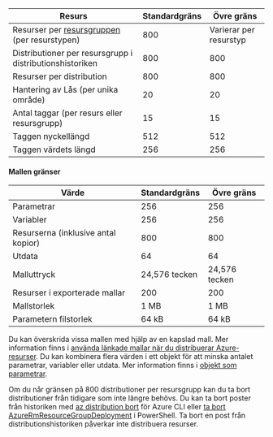 | Resurs | Standardgräns | Övre gräns |
| --- | --- | --- |
| Resurser per [resursgruppen](../articles/azure-resource-manager/resource-group-overview.md#resource-groups) (per resurstypen) |800 |Varierar per resurstyp |
| Distributioner per resursgrupp i distributionshistoriken |800 |800 |
| Resurser per distribution |800 |800 |
| Hantering av Lås (per unika område) |20 |20 |
| Antal taggar (per resurs eller resursgrupp) |15 |15 |
| Taggen nyckellängd |512 |512 |
| Taggen värdets längd |256 |256 |


#### <a name="template-limits"></a>Mallen gränser

| Värde | Standardgräns | Övre gräns |
| --- | --- | --- |
| Parametrar |256 |256 |
| Variabler |256 |256 |
| Resurserna (inklusive antal kopior) |800 |800 |
| Utdata |64 |64 |
| Malluttryck |24,576 tecken |24,576 tecken |
| Resurser i exporterade mallar |200 |200 | 
| Mallstorlek |1 MB |1 MB |
| Parametern filstorlek |64 kB |64 kB |

Du kan överskrida vissa mallen med hjälp av en kapslad mall. Mer information finns i [använda länkade mallar när du distribuerar Azure-resurser](../articles/azure-resource-manager/resource-group-linked-templates.md). Du kan kombinera flera värden i ett objekt för att minska antalet parametrar, variabler eller utdata. Mer information finns i [objekt som parametrar](../articles/azure-resource-manager/resource-manager-objects-as-parameters.md).

Om du når gränsen på 800 distributioner per resursgrupp kan du ta bort distributioner från tidigare som inte längre behövs. Du kan ta bort poster från historiken med [az distribution bort](/cli/azure/group/deployment#az_group_deployment_delete) för Azure CLI eller [ta bort AzureRmResourceGroupDeployment](/powershell/module/azurerm.resources/remove-azurermresourcegroupdeployment) i PowerShell. Ta bort en post från distributionshistoriken påverkar inte distribuera resurser. 